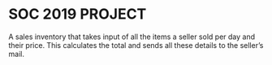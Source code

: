 # SOC 2019 PROJECT
A sales inventory that takes input of all the items a seller sold per day and their price.
This calculates the total and sends all these details to the seller’s mail.
